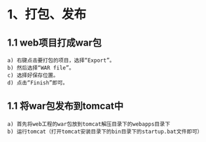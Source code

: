 # 1、打包、发布

## 	1.1 web项目打成war包 

```
a) 右键点击要打包的项目，选择“Export”。
b) 然后选择“WAR file”。
c) 选择好保存位置。
d) 点击“Finish”即可。
```

 

## 	1.1 将war包发布到tomcat中

```
a) 首先将web工程的war包放到tomcat解压目录下的webapps目录下
b) 运行tomcat（打开tomcat安装目录下的bin目录下的startup.bat文件即可）
```

 